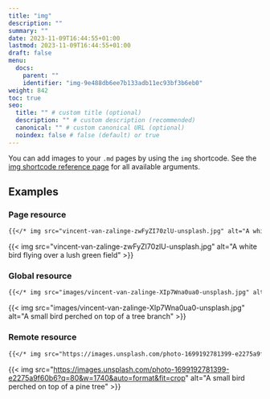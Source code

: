 ```yaml
---
title: "img"
description: ""
summary: ""
date: 2023-11-09T16:44:55+01:00
lastmod: 2023-11-09T16:44:55+01:00
draft: false
menu:
  docs:
    parent: ""
    identifier: "img-9e488db6ee7b133adb11ec93bf3b6eb0"
weight: 842
toc: true
seo:
  title: "" # custom title (optional)
  description: "" # custom description (recommended)
  canonical: "" # custom canonical URL (optional)
  noindex: false # false (default) or true
---
```


You can add images to your `.md` pages by using the `img` shortcode. See the [img shortcode reference page](/docs/reference/shortcodes/img/) for all available arguments.

## Examples

### Page resource

```md
{{</* img src="vincent-van-zalinge-zwFyZI70zlU-unsplash.jpg" alt="A white bird flying over a lush green field" */>}}
```

{{< img src="vincent-van-zalinge-zwFyZI70zlU-unsplash.jpg" alt="A white bird flying over a lush green field" >}}

### Global resource

```md
{{</* img src="images/vincent-van-zalinge-XIp7Wna0ua0-unsplash.jpg" alt="A small bird perched on top of a tree branch" */>}}
```

{{< img src="images/vincent-van-zalinge-XIp7Wna0ua0-unsplash.jpg" alt="A small bird perched on top of a tree branch" >}}

### Remote resource

```md
{{</* img src="https://images.unsplash.com/photo-1699192781399-e2275a9f60b6?q=80&w=1740&auto=format&fit=crop" alt="A small bird perched on top of a pine tree" */>}}
```

{{< img src="https://images.unsplash.com/photo-1699192781399-e2275a9f60b6?q=80&w=1740&auto=format&fit=crop" alt="A small bird perched on top of a pine tree" >}}
